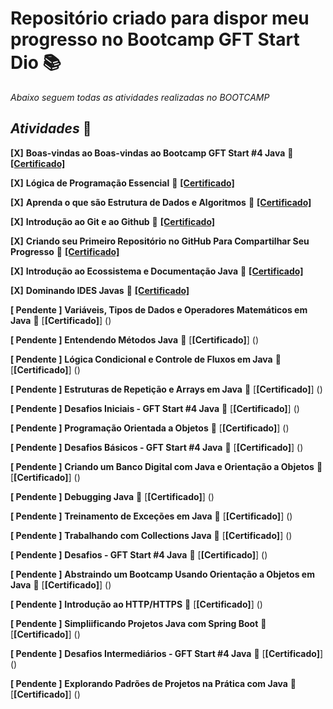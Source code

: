 # **Repositório criado para dispor meu progresso no Bootcamp GFT Start Dio** 📚
_Abaixo seguem todas as atividades realizadas no BOOTCAMP_
## **_Atividades_** 📑
**[X]** **Boas-vindas ao Boas-vindas ao Bootcamp GFT Start #4 Java** 📎 [**[Certificado]**](https://hermes.digitalinnovation.one/certificates/B714EAC2.pdf)

**[X]** **Lógica de Programação Essencial** 📎 [**[Certificado]**](https://hermes.digitalinnovation.one/certificates/5217A383.pdf)

**[X]** **Aprenda o que são Estrutura de Dados e Algoritmos** 📎 [**[Certificado]**](https://hermes.digitalinnovation.one/certificates/DEB6C321.pdf)

**[X]** **Introdução ao Git e ao Github** 📎 [**[Certificado]**](https://hermes.digitalinnovation.one/certificates/B6B46D2D.pdf)

**[X]** **Criando seu Primeiro Repositório no GitHub Para Compartilhar Seu Progresso** 📎 [**[Certificado]**](https://hermes.digitalinnovation.one/certificates/43F8D0AD.pdf)

**[X]** **Introdução ao Ecossistema e Documentação Java** 📎 [**[Certificado]**](https://hermes.digitalinnovation.one/certificates/B4B7EB3C.pdf)

**[X]** **Dominando IDES Javas** 📎 [**[Certificado]**](https://hermes.digitalinnovation.one/certificates/AE323658.pdf)

**[ Pendente ]** **Variáveis, Tipos de Dados e Operadores Matemáticos em Java** 📎 [**[Certificado]**] ()

**[ Pendente ]** **Entendendo Métodos Java** 📎 [**[Certificado]**] ()

**[ Pendente ]** **Lógica Condicional e Controle de Fluxos em Java** 📎 [**[Certificado]**] ()

**[ Pendente ]** **Estruturas de Repetição e Arrays em Java** 📎 [**[Certificado]**] ()

**[ Pendente ]** **Desafios Iniciais - GFT Start #4 Java** 📎 [**[Certificado]**] ()

**[ Pendente ]** **Programação Orientada a Objetos** 📎 [**[Certificado]**] ()

**[ Pendente ]** **Desafios Básicos - GFT Start #4 Java** 📎 [**[Certificado]**] ()

**[ Pendente ]** **Criando um Banco Digital com Java e Orientação a Objetos** 📎 [**[Certificado]**] ()

**[ Pendente ]** **Debugging Java** 📎 [**[Certificado]**] ()

**[ Pendente ]** **Treinamento de Exceções em Java** 📎 [**[Certificado]**] ()

**[ Pendente ]** **Trabalhando com Collections Java** 📎 [**[Certificado]**] ()

**[ Pendente ]** **Desafios - GFT Start #4 Java** 📎 [**[Certificado]**] ()

**[ Pendente ]** **Abstraindo um Bootcamp Usando Orientação a Objetos em Java** 📎 [**[Certificado]**] ()

**[ Pendente ]** **Introdução ao HTTP/HTTPS** 📎 [**[Certificado]**] ()

**[ Pendente ]** **Simpliificando Projetos Java com Spring Boot** 📎 [**[Certificado]**] ()

**[ Pendente ]** **Desafios Intermediários - GFT Start #4 Java** 📎 [**[Certificado]**] ()

**[ Pendente ]** **Explorando Padrões de Projetos na Prática com Java** 📎 [**[Certificado]**] ()
